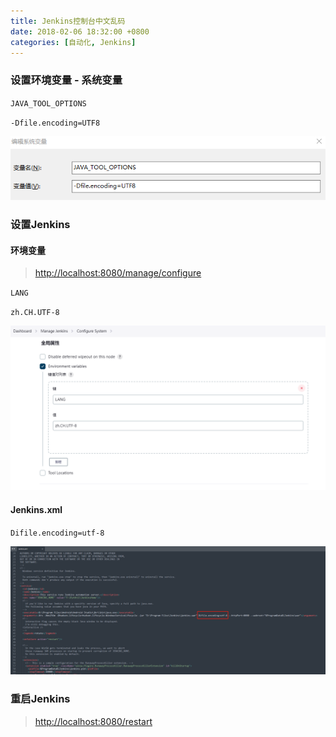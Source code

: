 ```yaml
---
title: Jenkins控制台中文乱码
date: 2018-02-06 18:32:00 +0800
categories: [自动化, Jenkins]
---
```


### 设置环境变量 - 系统变量

`JAVA_TOOL_OPTIONS` 

`-Dfile.encoding=UTF8`

![image-20230612111846771](https://raw.githubusercontent.com/Rootjhon/img_note/empty/202306121118357.png)

### 设置Jenkins

#### 环境变量

> [http://localhost:8080/manage/configure](http://localhost:8080/manage/configure)

`LANG`

`zh.CH.UTF-8`

![image-20230612112001924](https://raw.githubusercontent.com/Rootjhon/img_note/empty/202306121120137.png)

#### Jenkins.xml

`Difile.encoding=utf-8`

![image-20230612112151558](https://raw.githubusercontent.com/Rootjhon/img_note/empty/202306121121282.png)

### 重启Jenkins

> [http://localhost:8080/restart](http://localhost:8080/restart)
